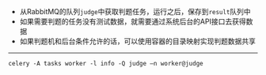 
- 从RabbitMQ的队列`judge`中获取判题任务，运行之后，保存到`result`队列中
- 如果需要判题的任务没有测试数据，就需要通过系统后台的API接口去获得数据
- 如果判题机和后台条件允许的话，可以使用容器的目录映射实现判题数据共享

---

```shell script
celery -A tasks worker -l info -Q judge –n worker@judge
```
